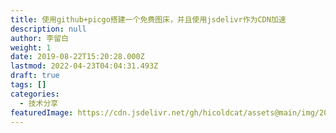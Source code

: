 ```yaml
---
title: 使用github+picgo搭建一个免费图床，并且使用jsdelivr作为CDN加速
description: null
author: 李留白
weight: 1
date: 2019-08-22T15:20:28.000Z
lastmod: 2022-04-23T04:04:31.493Z
draft: true
tags: []
categories:
  - 技术分享
featuredImage: https://cdn.jsdelivr.net/gh/hicoldcat/assets@main/img/20220423120334.png
---
```

